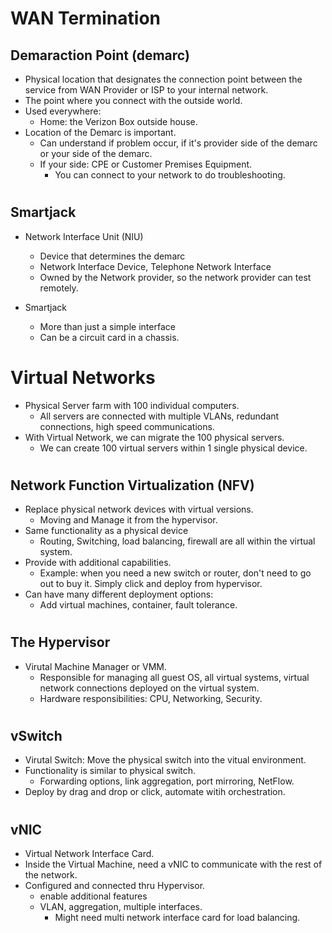 # WAN Termination

## Demaraction Point (demarc)

- Physical location that designates the connection point between the service from WAN Provider or ISP to your internal network.
- The point where you connect with the outside world.
- Used everywhere:
  - Home: the Verizon Box outside house.
- Location of the Demarc is important.
  - Can understand if problem occur, if it's provider side of the demarc or your side of the demarc.
  - If your side: CPE or Customer Premises Equipment.
    - You can connect to your network to do troubleshooting.

#
   
## Smartjack

- Network Interface Unit (NIU)
  - Device that determines the demarc
  - Network Interface Device, Telephone Network Interface
  - Owned by the Network provider, so the network provider can test remotely.
 
- Smartjack
  - More than just a simple interface
  - Can be a circuit card in a chassis.

#

# Virtual Networks

- Physical Server farm with 100 individual computers.
  - All servers are connected with multiple VLANs, redundant connections, high speed communications.
- With Virtual Network, we can migrate the 100 physical servers.
  - We can create 100 virtual servers within 1 single physical device.


#
 
## Network Function Virtualization (NFV)

- Replace physical network devices with virtual versions.
  - Moving and Manage it from the hypervisor.
- Same functionality as a physical device
  - Routing, Switching, load balancing, firewall are all within the virtual system.
- Provide with additional capabilities.
  - Example: when you need a new switch or router, don't need to go out to buy it. Simply click and deploy from hypervisor.
- Can have many different deployment options:
  - Add virtual machines, container, fault tolerance.
 
#

## The Hypervisor

- Virutal Machine Manager or VMM.
  - Responsible for managing all guest OS, all virtual systems, virtual network connections deployed on the virtual system.
  - Hardware responsibilities: CPU, Networking, Security.
 
#

## vSwitch

- Virutal Switch: Move the physical switch into the vitual environment.
- Functionality is similar to physical switch.
  - Forwarding options, link aggregation, port mirroring, NetFlow.
- Deploy by drag and drop or click, automate witih orchestration.

#

## vNIC

- Virtual Network Interface Card.
- Inside the Virtual Machine, need a vNIC to communicate with the rest of the network.
- Configured and connected thru Hypervisor.
  - enable additional features
  - VLAN, aggregation, multiple interfaces.
    - Might need multi network interface card for load balancing.
